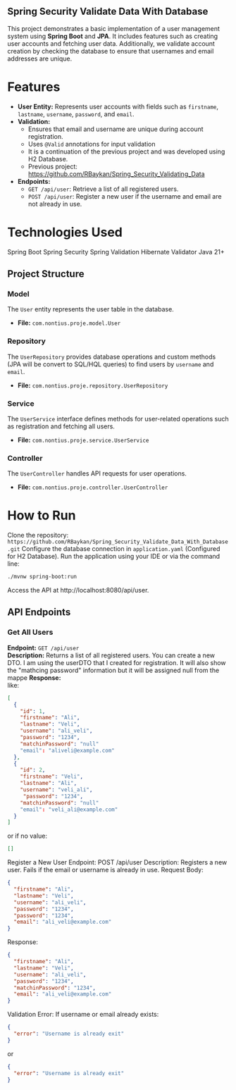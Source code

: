 ## Spring Security Validate Data With Database

This project demonstrates a basic implementation of a user management system using **Spring Boot** and **JPA**. It includes features such as creating user accounts and fetching user data. Additionally, we validate account creation by checking the database to ensure that usernames and email addresses are unique.

# Features
- **User Entity:** Represents user accounts with fields such as `firstname`, `lastname`, `username`, `password`, and `email`.
- **Validation:** 
  - Ensures that email and username are unique during account registration.
  - Uses `@Valid` annotations for input validation
  - It is a continuation of the previous project and was developed using H2 Database.
  - Previous project: https://github.com/RBaykan/Spring_Security_Validating_Data
- **Endpoints:**
  - `GET /api/user`: Retrieve a list of all registered users.
  - `POST /api/user`: Register a new user if the username and email are not already in use.
# Technologies Used 
Spring Boot
Spring Security
Spring Validation
Hibernate Validator
Java 21+

## Project Structure

### Model
The `User` entity represents the user table in the database.
- **File:** `com.nontius.proje.model.User`

### Repository
The `UserRepository` provides database operations and custom methods (JPA will be convert to SQL/HQL queries) to find users by `username` and `email`.
- **File:** `com.nontius.proje.repository.UserRepository`

### Service
The `UserService` interface defines methods for user-related operations such as registration and fetching all users.
- **File:** `com.nontius.proje.service.UserService`

### Controller
The `UserController` handles API requests for user operations.
- **File:** `com.nontius.proje.controller.UserController`

# How to Run
Clone the repository: `https://github.com/RBaykan/Spring_Security_Validate_Data_With_Database.git`
Configure the database connection in `application.yaml` (Configured for H2 Database).
Run the application using your IDE or via the command line:
```bash
./mvnw spring-boot:run
```
Access the API at http://localhost:8080/api/user.

## API Endpoints

### Get All Users
**Endpoint:** `GET /api/user`  
**Description:** Returns a list of all registered users. You can create a new DTO. I am using the userDTO that I created for registration. 
It will also show the "mathcing password" information but it will be assigned null from the mappe
**Response:**  
like:
```json
[
  {
    "id": 1,
    "firstname": "Ali",
    "lastname": "Veli",
    "username": "ali_veli",
    "password": "1234",
    "matchinPassword": "null"
    "email": "aliveli@example.com"
  },
  {
    "id": 2,
    "firstname": "Veli",
    "lastname": "Ali",
    "username": "veli_ali",
     "password": "1234",
    "matchinPassword": "null"
    "email": "veli_ali@example.com"
  }
]
```
or if no value:
```json
[]
```

Register a New User
Endpoint: POST /api/user
Description: Registers a new user. Fails if the email or username is already in use.
Request Body:

```json
{
  "firstname": "Ali",
  "lastname": "Veli",
  "username": "ali_veli",
  "password": "1234",
  "password": "1234",
  "email": "ali_veli@example.com"
}
```
Response:
```json
{
  "firstname": "Ali",
  "lastname": "Veli",
  "username": "ali_veli",
  "password": "1234",
  "matchinPassword": "1234",
  "email": "ali_veli@example.com"
}
```
Validation Error: If username or email already exists:
```json
{
  "error": "Username is already exit"
}
```
or
```json
{
  "error": "Username is already exit"
}
```




